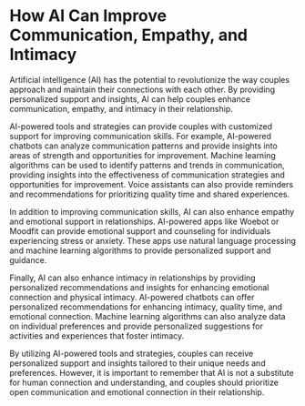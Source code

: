 How AI Can Improve Communication, Empathy, and Intimacy
=====================================================================

Artificial intelligence (AI) has the potential to revolutionize the way couples approach and maintain their connections with each other. By providing personalized support and insights, AI can help couples enhance communication, empathy, and intimacy in their relationship.

AI-powered tools and strategies can provide couples with customized support for improving communication skills. For example, AI-powered chatbots can analyze communication patterns and provide insights into areas of strength and opportunities for improvement. Machine learning algorithms can be used to identify patterns and trends in communication, providing insights into the effectiveness of communication strategies and opportunities for improvement. Voice assistants can also provide reminders and recommendations for prioritizing quality time and shared experiences.

In addition to improving communication skills, AI can also enhance empathy and emotional support in relationships. AI-powered apps like Woebot or Moodfit can provide emotional support and counseling for individuals experiencing stress or anxiety. These apps use natural language processing and machine learning algorithms to provide personalized support and guidance.

Finally, AI can also enhance intimacy in relationships by providing personalized recommendations and insights for enhancing emotional connection and physical intimacy. AI-powered chatbots can offer personalized recommendations for enhancing intimacy, quality time, and emotional connection. Machine learning algorithms can also analyze data on individual preferences and provide personalized suggestions for activities and experiences that foster intimacy.

By utilizing AI-powered tools and strategies, couples can receive personalized support and insights tailored to their unique needs and preferences. However, it is important to remember that AI is not a substitute for human connection and understanding, and couples should prioritize open communication and emotional connection in their relationship.
